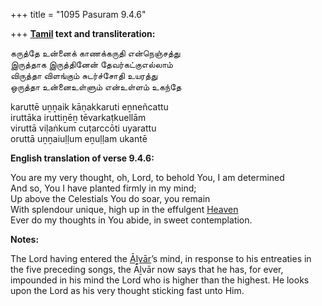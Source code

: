 +++
title = "1095 Pasuram 9.4.6"

+++
**[Tamil](/definition/tamil#history "show Tamil definitions") text and transliteration:**

கருத்தே உன்னைக் காணக்கருதி என்நெஞ்சத்து  
இருத்தாக இருத்தினேன் தேவர்கட்குஎல்லாம்  
விருத்தா விளங்கும் சுடர்ச்சோதி உயரத்து  
ஒருத்தா உன்னைஉள்ளும் என்உள்ளம் உகந்தே

karuttē uṉṉaik kāṇakkaruti eṉneñcattu  
iruttāka iruttiṉēṉ tēvarkaṭkuellām  
viruttā viḷaṅkum cuṭarccōti uyarattu  
oruttā uṉṉaiuḷḷum eṉuḷḷam ukantē

**English translation of verse 9.4.6:**

You are my very thought, oh, Lord, to behold You, I am determined  
And so, You I have planted firmly in my mind;  
Up above the Celestials You do soar, you remain  
With splendour unique, high up in the effulgent [Heaven](/definition/heaven#history "show Heaven definitions")  
Ever do my thoughts in You abide, in sweet contemplation.

**Notes:**

The Lord having entered the [Āḻvār](/definition/aḻvar#vaishnavism "show Āḻvār definitions")’s mind, in response to his entreaties in the five preceding songs, the Āḻvār now says that he has, for ever, impounded in his mind the Lord who is higher than the highest. He looks upon the Lord as his very thought sticking fast unto Him.



